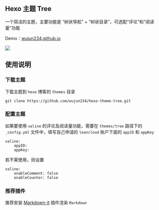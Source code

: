 ## Hexo 主题 Tree

一个简洁的主题，主要功能是 “树状导航” + “树状目录”，可选配“评论”和“阅读量”功能

Demo：[wujun234.github.io](wujun234.github.io)

![](../Tree.png)

## 使用说明

### 下载主题

下载主题到 `hexo` 博客的 `themes` 目录
```
git clone https://github.com/wujun234/hexo-theme-tree.git
```

### 配置主题

如果要使用 `valine` 的评论及阅读量功能，需要在 `themes/tree` 路径下的 `_config.yml` 文件中，填写自己申请的 `leancloud` 账户下面的 `appID` 和 `appKey`

```
valine:
    appID: 
    appKey: 
```

若不需使用，则设置
```
valine:
    enableComment: false 
    enableCounter: false
```

### 推荐插件

推荐安装 [Markdown-it](https://github.com/markdown-it/markdown-it) 插件渲染 `Markdown`
